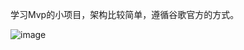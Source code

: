 学习Mvp的小项目，架构比较简单，遵循谷歌官方的方式。 <br>

![image](https://github.com/DingMouRen/EasyMvp/raw/master/easymvp.gif)
 
